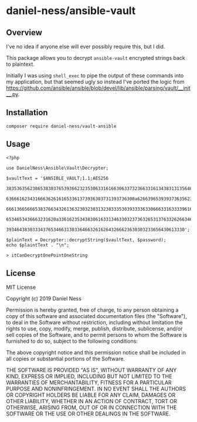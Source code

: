 # daniel-ness/ansible-vault

## Overview
I've no idea if anyone else will ever possibly require this, but I did.

This package allows you to decrypt `ansible-vault` encrypted strings back to 
plaintext. 

Initially I was using `shell_exec` to pipe the output of these commands into
my application, but that seemed ugly so instead I've ported the logic from
https://github.com/ansible/ansible/blob/devel/lib/ansible/parsing/vault/__init__.py.

## Installation
```$php
composer require daniel-ness/vault-ansible 
```

## Usage

```$php
<?php

use DanielNess\Ansible\Vault\Decrypter;

$vaultText = '$ANSIBLE_VAULT;1.1;AES256
  38353635623865383037653936623235306331616630633732366331613438313135646535623962
  6366616234316663626161653361373936303731393736300a626639653939373635623138396463
  66613665666538376634326136323032303132383335303933336330666331633339616133333633
  6534653436663231620a336162353438306163313463303237363265313763326266346465656335
  39346438303334376534663130336466326162643266623630303233656430613330';

$plainText = Decrypter::decryptString($vaultText, $password);
echo $plaintText . "\n";

> itCanDecryptOnePointOneString
```

## License
MIT License

Copyright (c) 2019 Daniel Ness

Permission is hereby granted, free of charge, to any person obtaining a copy
of this software and associated documentation files (the "Software"), to deal
in the Software without restriction, including without limitation the rights
to use, copy, modify, merge, publish, distribute, sublicense, and/or sell
copies of the Software, and to permit persons to whom the Software is
furnished to do so, subject to the following conditions:

The above copyright notice and this permission notice shall be included in all
copies or substantial portions of the Software.

THE SOFTWARE IS PROVIDED "AS IS", WITHOUT WARRANTY OF ANY KIND, EXPRESS OR
IMPLIED, INCLUDING BUT NOT LIMITED TO THE WARRANTIES OF MERCHANTABILITY,
FITNESS FOR A PARTICULAR PURPOSE AND NONINFRINGEMENT. IN NO EVENT SHALL THE
AUTHORS OR COPYRIGHT HOLDERS BE LIABLE FOR ANY CLAIM, DAMAGES OR OTHER
LIABILITY, WHETHER IN AN ACTION OF CONTRACT, TORT OR OTHERWISE, ARISING FROM,
OUT OF OR IN CONNECTION WITH THE SOFTWARE OR THE USE OR OTHER DEALINGS IN THE
SOFTWARE.